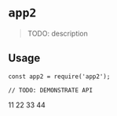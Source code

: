 # `app2`

> TODO: description

## Usage

```
const app2 = require('app2');

// TODO: DEMONSTRATE API
```
11
22
33
44
